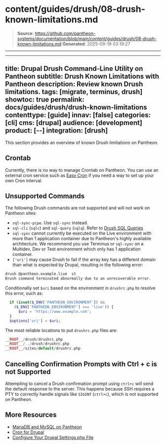 # content/guides/drush/08-drush-known-limitations.md

> **Source**: https://github.com/pantheon-systems/documentation/blob/main/content/guides/drush/08-drush-known-limitations.md
> **Generated**: 2025-09-19 03:19:27

---

---
title: Drupal Drush Command-Line Utility on Pantheon
subtitle: Drush Known Limitations with Pantheon
description: Review known Drush limitations.
tags: [migrate, terminus, drush]
showtoc: true
permalink: docs/guides/drush/drush-known-limitations
contenttype: [guide]
innav: [false]
categories: [cli]
cms: [drupal]
audience: [development]
product: [--]
integration: [drush]
---

This section provides an overview of known Drush limitations on Pantheon.

## Crontab

Currently, there is no way to manage Crontab on Pantheon. You can use an external cron service such as [Easy Cron](https://www.easycron.com/user/register) if you need a way to set up your own Cron interval.

## Unsupported Commands

The following Drush commands are not supported and will not work on Pantheon sites:
- `sql-sync-pipe`. Use `sql-sync` instead.
- `sql-cli` (`sqlc`) and `sql-query` (`sqlq`). Refer to [Drush SQL Queries](/guides/drush/drush-sql-queries)
- `sql-sync` cannot currently be executed on the Live environment with more than 1 application container due to Pantheon's highly available architecture. We recommend you use Terminus or `sql-sync` on a Multidev, Dev or Test environment which only has 1 application container.
- `['uri']` may cause Drush to fail if the array key has a different domain than what is expected by Drupal, resulting in the following error:

 ```bash
 drush @pantheon.example.live  st
 Drush command terminated abnormally due to an unrecoverable error.       [error]
 ```

 Conditionally set `$uri` based on the environment in `drushrc.php` to resolve this error, such as:

 ```php
   if (isset($_ENV['PANTHEON_ENVIRONMENT']) &&
     ($_ENV['PANTHEON_ENVIRONMENT'] === 'live')) {
       $uri = 'https://www.example.com';
   }
   $options['uri'] = $uri;
 ```

 The most reliable locations to put `drushrc.php` files are:

 ```php
 __ROOT__/drush/drushrc.php
 __ROOT__/../drush/drushrc.php
 __ROOT__/sites/default/drushrc.php
 ```

## Cancelling Confirmation Prompts with Ctrl + c is not Supported

Attempting to cancel a Drush confirmation prompt using `ctrl+c` will send the default response to the server. This happens because SSH requires a PTY to correctly handle signals like `SIGINT` (`ctrl+c`), which is not supported on Pantheon.

## More Resources

- [MariaDB and MySQL on Pantheon](/guides/mariadb-mysql/mysql-workbench)
- [Cron for Drupal](/drupal-cron)
- [Configure Your Drupal Settings.php File](/guides/php/settings-php)